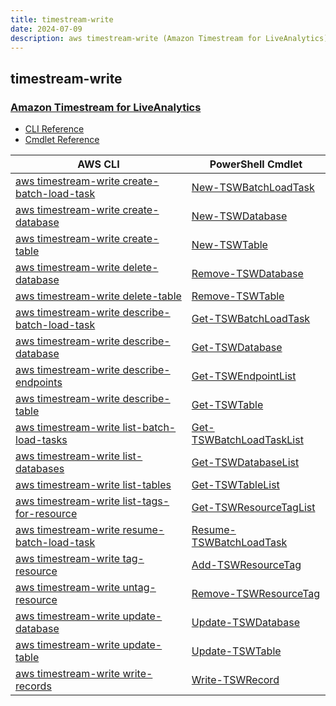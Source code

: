 ```yaml
---
title: timestream-write
date: 2024-07-09
description: aws timestream-write (Amazon Timestream for LiveAnalytics) command/cmdlet list.
---
```


## timestream-write

### [Amazon Timestream for LiveAnalytics](https://aws.amazon.com/timestream/)

* [CLI Reference](https://awscli.amazonaws.com/v2/documentation/api/latest/reference/timestream-write/index.html)
* [Cmdlet Reference](https://docs.aws.amazon.com/powershell/latest/reference/items/TimestreamWrite_cmdlets.html)

|AWS CLI|PowerShell Cmdlet|
|----|----|
|[aws timestream-write create-batch-load-task](https://awscli.amazonaws.com/v2/documentation/api/latest/reference/timestream-write/create-batch-load-task.html)|[New-TSWBatchLoadTask](https://docs.aws.amazon.com/powershell/latest/reference/items/New-TSWBatchLoadTask.html)|
|[aws timestream-write create-database](https://awscli.amazonaws.com/v2/documentation/api/latest/reference/timestream-write/create-database.html)|[New-TSWDatabase](https://docs.aws.amazon.com/powershell/latest/reference/items/New-TSWDatabase.html)|
|[aws timestream-write create-table](https://awscli.amazonaws.com/v2/documentation/api/latest/reference/timestream-write/create-table.html)|[New-TSWTable](https://docs.aws.amazon.com/powershell/latest/reference/items/New-TSWTable.html)|
|[aws timestream-write delete-database](https://awscli.amazonaws.com/v2/documentation/api/latest/reference/timestream-write/delete-database.html)|[Remove-TSWDatabase](https://docs.aws.amazon.com/powershell/latest/reference/items/Remove-TSWDatabase.html)|
|[aws timestream-write delete-table](https://awscli.amazonaws.com/v2/documentation/api/latest/reference/timestream-write/delete-table.html)|[Remove-TSWTable](https://docs.aws.amazon.com/powershell/latest/reference/items/Remove-TSWTable.html)|
|[aws timestream-write describe-batch-load-task](https://awscli.amazonaws.com/v2/documentation/api/latest/reference/timestream-write/describe-batch-load-task.html)|[Get-TSWBatchLoadTask](https://docs.aws.amazon.com/powershell/latest/reference/items/Get-TSWBatchLoadTask.html)|
|[aws timestream-write describe-database](https://awscli.amazonaws.com/v2/documentation/api/latest/reference/timestream-write/describe-database.html)|[Get-TSWDatabase](https://docs.aws.amazon.com/powershell/latest/reference/items/Get-TSWDatabase.html)|
|[aws timestream-write describe-endpoints](https://awscli.amazonaws.com/v2/documentation/api/latest/reference/timestream-write/describe-endpoints.html)|[Get-TSWEndpointList](https://docs.aws.amazon.com/powershell/latest/reference/items/Get-TSWEndpointList.html)|
|[aws timestream-write describe-table](https://awscli.amazonaws.com/v2/documentation/api/latest/reference/timestream-write/describe-table.html)|[Get-TSWTable](https://docs.aws.amazon.com/powershell/latest/reference/items/Get-TSWTable.html)|
|[aws timestream-write list-batch-load-tasks](https://awscli.amazonaws.com/v2/documentation/api/latest/reference/timestream-write/list-batch-load-tasks.html)|[Get-TSWBatchLoadTaskList](https://docs.aws.amazon.com/powershell/latest/reference/items/Get-TSWBatchLoadTaskList.html)|
|[aws timestream-write list-databases](https://awscli.amazonaws.com/v2/documentation/api/latest/reference/timestream-write/list-databases.html)|[Get-TSWDatabaseList](https://docs.aws.amazon.com/powershell/latest/reference/items/Get-TSWDatabaseList.html)|
|[aws timestream-write list-tables](https://awscli.amazonaws.com/v2/documentation/api/latest/reference/timestream-write/list-tables.html)|[Get-TSWTableList](https://docs.aws.amazon.com/powershell/latest/reference/items/Get-TSWTableList.html)|
|[aws timestream-write list-tags-for-resource](https://awscli.amazonaws.com/v2/documentation/api/latest/reference/timestream-write/list-tags-for-resource.html)|[Get-TSWResourceTagList](https://docs.aws.amazon.com/powershell/latest/reference/items/Get-TSWResourceTagList.html)|
|[aws timestream-write resume-batch-load-task](https://awscli.amazonaws.com/v2/documentation/api/latest/reference/timestream-write/resume-batch-load-task.html)|[Resume-TSWBatchLoadTask](https://docs.aws.amazon.com/powershell/latest/reference/items/Resume-TSWBatchLoadTask.html)|
|[aws timestream-write tag-resource](https://awscli.amazonaws.com/v2/documentation/api/latest/reference/timestream-write/tag-resource.html)|[Add-TSWResourceTag](https://docs.aws.amazon.com/powershell/latest/reference/items/Add-TSWResourceTag.html)|
|[aws timestream-write untag-resource](https://awscli.amazonaws.com/v2/documentation/api/latest/reference/timestream-write/untag-resource.html)|[Remove-TSWResourceTag](https://docs.aws.amazon.com/powershell/latest/reference/items/Remove-TSWResourceTag.html)|
|[aws timestream-write update-database](https://awscli.amazonaws.com/v2/documentation/api/latest/reference/timestream-write/update-database.html)|[Update-TSWDatabase](https://docs.aws.amazon.com/powershell/latest/reference/items/Update-TSWDatabase.html)|
|[aws timestream-write update-table](https://awscli.amazonaws.com/v2/documentation/api/latest/reference/timestream-write/update-table.html)|[Update-TSWTable](https://docs.aws.amazon.com/powershell/latest/reference/items/Update-TSWTable.html)|
|[aws timestream-write write-records](https://awscli.amazonaws.com/v2/documentation/api/latest/reference/timestream-write/write-records.html)|[Write-TSWRecord](https://docs.aws.amazon.com/powershell/latest/reference/items/Write-TSWRecord.html)|

